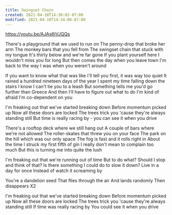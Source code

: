 ```yaml
---
title: Swingset Chain
created: 2021-04-10T14:30:02-07:00
modified: 2021-04-10T14:34:06-07:00
---
```


https://youtu.be/AJAs6jVJQQs


There's a playground that we used to run on
The penny-drop that broke her arm
The monkey bars that you fell from
The swingset chain that stuck with my tongue
It's thirty below and we're far gone
If you plant yourself here I wouldn't miss you for long
But then comes the day when you leave town
I'm back to the way I was when you weren't around

If you want to know what that was like
I'll tell you first, it was way too quiet
It rained a hundred nineteen days of the year
I spent my time falling down the stairs
I know I can't tie you to a leash
But something tells me you'd go further than Greece
And then I'll have to figure out what to do
I'm kind of afraid I'm co-dependent on you

I'm freaking out that we've started breaking down
Before momentum picked up
Now all these doors are locked
The trees trick you 'cause they're always standing still
But time is really racing by - you can see it when you drive

There's a rooftop deck where we still hang out
A couple of bars where we're not allowed
The roller-skates that threw you on your face
The park on the hill which was our only space
The fog is fast and it rolls right in
About the time I struck my first fifth of gin
I really don't mean to complain too much
But this is turning me into quite the lush

I'm freaking out that we're running out of time
But to do what?
Should I stop and think of that?
Is there something I could do to slow it down?
Live in a day for once
Instead of watch it screaming by

You're a dandelion seed
That flies through the air
And lands randomly
Then disappears
X2

I'm freaking out that we've started breaking down
Before momentum picked up
Now all these doors are locked
The trees trick you 'cause they're always standing still
If time was really racing by
You could see it when you drive